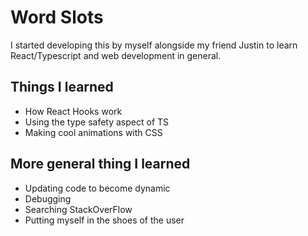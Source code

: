 # Word Slots

I started developing this by myself alongside my friend Justin to learn React/Typescript and web development in general. 

## Things I learned 
- How React Hooks work
- Using the type safety aspect of TS
- Making cool animations with CSS

## More general thing I learned
- Updating code to become dynamic
- Debugging
- Searching StackOverFlow
- Putting myself in the shoes of the user
